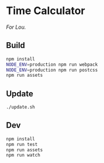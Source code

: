 
# Time Calculator

*For Lou.*

## Build

```sh
npm install
NODE_ENV=production npm run webpack
NODE_ENV=production npm run postcss
npm run assets
```

## Update

```sh
./update.sh
```

## Dev

```sh
npm install
npm run test
npm run assets
npm run watch
```
